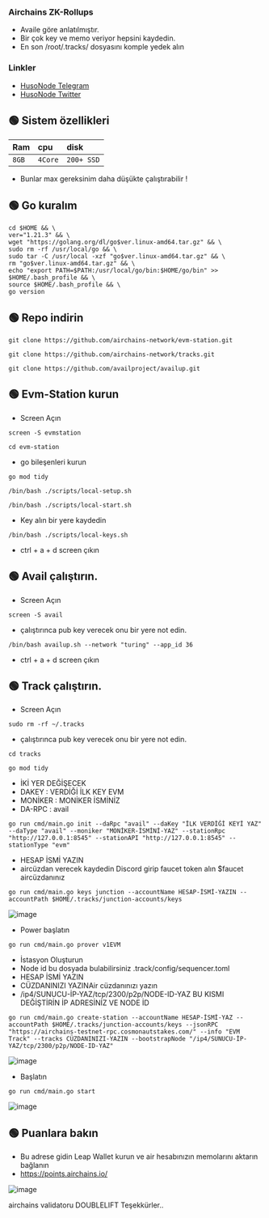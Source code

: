 
### Airchains ZK-Rollups

- Availe göre anlatılmıştır.
- Bir çok key ve memo veriyor hepsini kaydedin.
- En son /root/.tracks/ dosyasını komple yedek alın


### Linkler
 * [HusoNode Telegram](https://t.me/huseyinntr)
 * [HusoNode Twitter](https://twitter.com/huseyinntr)


## 🟢 Sistem özellikleri
| Ram | cpu     | disk                      |
| :-------- | :------- | :-------------------------------- |
| `8GB`      | `4Core` | `200+ SSD` |

- Bunlar max gereksinim daha düşükte çalıştırabilir !


## 🟢 Go kuralım
```shell
cd $HOME && \
ver="1.21.3" && \
wget "https://golang.org/dl/go$ver.linux-amd64.tar.gz" && \
sudo rm -rf /usr/local/go && \
sudo tar -C /usr/local -xzf "go$ver.linux-amd64.tar.gz" && \
rm "go$ver.linux-amd64.tar.gz" && \
echo "export PATH=$PATH:/usr/local/go/bin:$HOME/go/bin" >> $HOME/.bash_profile && \
source $HOME/.bash_profile && \
go version
```



## 🟢 Repo indirin
```shell
git clone https://github.com/airchains-network/evm-station.git
```

```shell
git clone https://github.com/airchains-network/tracks.git
```

```shell
git clone https://github.com/availproject/availup.git
```

## 🟢 Evm-Station kurun


- Screen Açın

```shell
screen -S evmstation
```


```shell
cd evm-station
```

- go bileşenleri kurun

```shell
go mod tidy
```

```shell
/bin/bash ./scripts/local-setup.sh
```

```shell
/bin/bash ./scripts/local-start.sh
```


- Key alın bir yere kaydedin 

```shell
/bin/bash ./scripts/local-keys.sh
```

- ctrl + a + d screen çıkın


## 🟢 Avail çalıştırın.

- Screen Açın

```shell
screen -S avail
```

- çalıştırınca pub key verecek onu bir yere not edin. 

```shell
/bin/bash availup.sh --network "turing" --app_id 36
```

- ctrl + a + d screen çıkın

## 🟢 Track çalıştırın.

- Screen Açın

```shell
sudo rm -rf ~/.tracks
```

- çalıştırınca pub key verecek onu bir yere not edin. 

```shell
cd tracks
```

```shell
go mod tidy
```

- İKİ YER DEĞİŞECEK 
- DAKEY : VERDİĞİ İLK KEY EVM 
- MONİKER : MONİKER İSMİNİZ
- DA-RPC : avail


```shell
go run cmd/main.go init --daRpc "avail" --daKey "İLK VERDİĞİ KEYİ YAZ" --daType "avail" --moniker "MONİKER-İSMİNİ-YAZ" --stationRpc "http://127.0.0.1:8545" --stationAPI "http://127.0.0.1:8545" --stationType "evm"
```

- HESAP İSMİ YAZIN 
- aircüzdan verecek kaydedin Discord girip faucet token alın $faucet aircüzdanınız

```shell
go run cmd/main.go keys junction --accountName HESAP-İSMİ-YAZIN --accountPath $HOME/.tracks/junction-accounts/keys
```

![image](https://github.com/HerculesNode/Testnet-Rehber/assets/101635385/069b4cae-63e3-4531-b0e6-b486c8dcf368)


- Power başlatın

```shell
go run cmd/main.go prover v1EVM
```

- İstasyon Oluşturun
- Node id bu dosyada bulabilirsiniz .track/config/sequencer.toml
- HESAP İSMİ YAZIN 
- CÜZDANINIZI YAZINAir cüzdanınızı yazın 
- /ip4/SUNUCU-İP-YAZ/tcp/2300/p2p/NODE-ID-YAZ  BU KISMI DEĞİŞTİRİN İP ADRESİNİZ VE NODE İD 

```shell
go run cmd/main.go create-station --accountName HESAP-İSMİ-YAZ --accountPath $HOME/.tracks/junction-accounts/keys --jsonRPC "https://airchains-testnet-rpc.cosmonautstakes.com/" --info "EVM Track" --tracks CÜZDANINIZI-YAZIN --bootstrapNode "/ip4/SUNUCU-İP-YAZ/tcp/2300/p2p/NODE-ID-YAZ"
```

![image](https://github.com/HerculesNode/Testnet-Rehber/assets/101635385/bcc00dfc-3fc3-4588-a06e-ed05d4609de8)


- Başlatın

```shell
go run cmd/main.go start
```

![image](https://github.com/HerculesNode/Testnet-Rehber/assets/101635385/13ce14c7-cf11-41a0-9919-bb38573b37f3)


## 🟢 Puanlara bakın

- Bu adrese gidin Leap Wallet kurun ve air hesabınızın memolarını aktarın bağlanın
- https://points.airchains.io/

![image](https://github.com/HerculesNode/Testnet-Rehber/assets/101635385/373cd65e-17ac-48fe-8549-b6c4efb1d724)



airchains validatoru DOUBLELIFT Teşekkürler..


